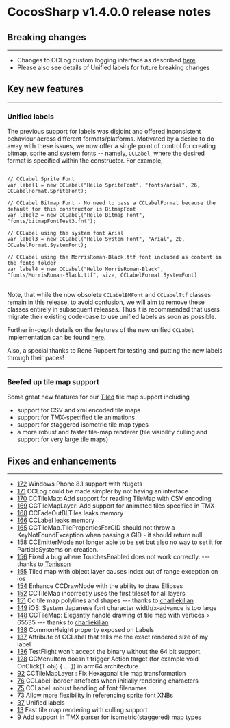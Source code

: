 # CocosSharp v1.4.0.0 release notes

## Breaking changes 
 ---

* Changes to CCLog custom logging interface as described [here](https://github.com/mono/CocosSharp/wiki/Logging)
* Please also see details of Unified labels for future breaking changes

## Key new features
 ---
### Unified labels

The previous support for labels was disjoint and offered inconsistent behaviour across different formats/platforms. Motivated by a desire to do away with these issues, we now offer a single point of control for creating bitmap, sprite and system fonts -- namely, <code>CCLabel</code>, where the desired format is specified within the constructor. For example, 

<pre>
<code>
// CCLabel Sprite Font
var label1 = new CCLabel("Hello SpriteFont", "fonts/arial", 26, CCLabelFormat.SpriteFont);

// CCLabel Bitmap Font - No need to pass a CCLabelFormat because the default for this constructor is BitmapFont
var label2 = new CCLabel("Hello Bitmap Font", "fonts/bitmapFontTest3.fnt");

// CCLabel using the system font Arial
var label3 = new CCLabel("Hello System Font", "Arial", 20, CCLabelFormat.SystemFont);

// CCLabel using the MorrisRoman-Black.ttf font included as content in the fonts folder
var label4 = new CCLabel("Hello MorrisRoman-Black", "fonts/MorrisRoman-Black.ttf", size, CCLabelFormat.SystemFont)
</code>
</pre>

Note, that while the now obsolete <code>CCLabelBMFont</code> and <code>CCLabelTtf</code> classes remain in this release, to avoid confusion, we will aim to remove these classes entirely in subsequent releases. Thus it is recommended that users migrate their existing code-base to use unified labels as soon as possible. 

Further in-depth details on the features of the new unified <code>CCLabel</code> implementation can be found [here](https://github.com/mono/CocosSharp/wiki/Labels).

Also, a special thanks to René Ruppert for testing and putting the new labels through their paces!

 ---
### Beefed up tile map support

Some great new features for our [Tiled](http://www.mapeditor.org) tile map support including

* support for CSV and xml encoded tile maps
* support for TMX-specified tile animations
* support for staggered isometric tile map types
* a more robust and faster tile-map renderer (tile visibility culling and support for very large tile maps)



## Fixes and enhancements 
 ---
* [172](https://github.com/mono/CocosSharp/issues/172) Windows Phone 8.1 support with Nugets
* [171](https://github.com/mono/CocosSharp/issues/171) CCLog could be made simpler by not having an interface
* [170](https://github.com/mono/CocosSharp/issues/170) CCTileMap: Add support for reading TileMap with CSV encoding
* [169](https://github.com/mono/CocosSharp/issues/169) CCTileMapLayer: Add support for animated tiles specified in TMX
* [168](https://github.com/mono/CocosSharp/issues/168) CCFadeOutBLTiles leaks memory
* [166](https://github.com/mono/CocosSharp/issues/166) CCLabel leaks memory
* [165](https://github.com/mono/CocosSharp/issues/165) CCTileMap.TilePropertiesForGID should not throw a KeyNotFoundException when passing a GID - it should return null
* [158](https://github.com/mono/CocosSharp/issues/158) CCEmitterMode not longer able to be set but also no way to set it for ParticleSystems on creation.
* [156](https://github.com/mono/CocosSharp/pull/156) Fixed a bug where TouchesEnabled does not work correctly. --- thanks to [Tonisson](https://github.com/Tonisson)
* [155](https://github.com/mono/CocosSharp/issues/155) Tiled map with object layer causes index out of range exception on ios
* [154](https://github.com/mono/CocosSharp/issues/154) Enhance CCDrawNode with the ability to draw Ellipses
* [152](https://github.com/mono/CocosSharp/issues/152) CCTileMap incorrectly uses the first tileset for all layers
* [151](https://github.com/mono/CocosSharp/pull/151) Cc tile map polylines and shapes --- thanks to [charliekilian](https://github.com/charliekilian)
* [149](https://github.com/mono/CocosSharp/issues/149) iOS: System Japanese font character width/x-advance is too large
* [148](https://github.com/mono/CocosSharp/issues/148) CCTileMap: Elegantly handle drawing of tile map with vertices > 65535 --- thanks to [charliekilian](https://github.com/charliekilian)
* [138](https://github.com/mono/CocosSharp/issues/138) CommonHeight property exposed on Labels
* [137](https://github.com/mono/CocosSharp/issues/137) Attribute of CCLabel that tells me the exact rendered size of my label
* [136](https://github.com/mono/CocosSharp/issues/136) TestFlight won't accept the binary without the 64 bit support.
* [128](https://github.com/mono/CocosSharp/issues/128) CCMenuItem doesn't trigger Action target (for example void OnClick(T obj) { ... }) in arm64 architecture 
* [92](https://github.com/mono/CocosSharp/issues/92) CCTileMapLayer :  Fix Hexagonal tile map transformation
* [76](https://github.com/mono/CocosSharp/issues/76) CCLabel: border artefacts when initially rendering characters
* [75](https://github.com/mono/CocosSharp/issues/75) CCLabel: robust handling of font filenames
* [73](https://github.com/mono/CocosSharp/issues/73) Allow more flexibility in referencing sprite font XNBs
* [37](https://github.com/mono/CocosSharp/issues/37) Unified labels
* [13](https://github.com/mono/CocosSharp/issues/13) Fast tile map rendering with culling support
* [9](https://github.com/mono/CocosSharp/issues/9) Add support in TMX parser for isometric(staggered) map types
